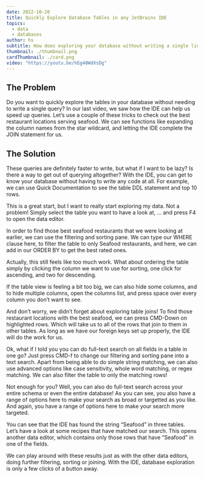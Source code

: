 ```yaml
---
date: 2022-10-20
title: Quickly Explore Database Tables in any JetBrains IDE
topics:
  - data
  - databases
author: hs
subtitle: How does exploring your database without writing a single line of SQL sound?
thumbnail: ./thumbnail.png
cardThumbnail: ./card.png
video: "https://youtu.be/hEg40WdXsDg"
---
```


## The Problem

Do you want to quickly explore the tables in your database without needing to write a single query? In our last video, we saw how the IDE can help us speed up queries. Let’s use a couple of these tricks to check out the best restaurant locations serving seafood. We can see functions like expanding the column names from the star wildcard, and letting the IDE complete the JOIN statement for us.

## The Solution

These queries are definitely faster to write, but what if I want to be lazy? Is there a way to get out of querying altogether? With the IDE, you can get to know your database without having to write any code at all. For example, we can use Quick Documentation to see the table DDL statement and top 10 rows.

This is a great start, but I want to really start exploring my data. Not a problem! Simply select the table you want to have a look at, …
and press F4 to open the data editor.

In order to find those best seafood restaurants that we were looking at earlier, we can use the filtering and sorting pane. We can type our WHERE clause here, to filter the table to only Seafood restaurants, and here, we can add in our ORDER BY to get the best rated ones.

Actually, this still feels like too much work. What about ordering the table simply by clicking the column we want to use for sorting, one click for ascending, and two for descending.

If the table view is feeling a bit too big, we can also hide some columns, and to hide multiple columns, open the columns list, and press space over every column you don’t want to see.

And don’t worry, we didn’t forget about exploring table joins! To find those restaurant locations with the best seafood, we can press CMD-Down on highlighted rows. Which will take us to all of the rows that join to them in other tables. As long as we have our foreign keys set up properly, the IDE will do the work for us.

Ok, what if I told you you can do full-text search on all fields in a table in one go? Just press CMD-f to change our filtering and sorting pane into a text search. Apart from being able to do simple string matching, we can also use advanced options like case sensitivity, whole word matching, or regex matching. We can also filter the table to only the matching rows!

Not enough for you? Well, you can also do full-text search across your entire schema or even the entire database! As you can see, you also have a range of options here to make your search as broad or targetted as you like. And again, you have a range of options here to make your search more targeted.

You can see that the IDE has found the string “Seafood” in three tables. Let’s have a look at some recipes that have matched our search.
This opens another data editor, which contains only those rows that have “Seafood” in one of the fields.

We can play around with these results just as with the other data editors, doing further filtering, sorting or joining. With the IDE, database exploration is only a few clicks of a button away.
